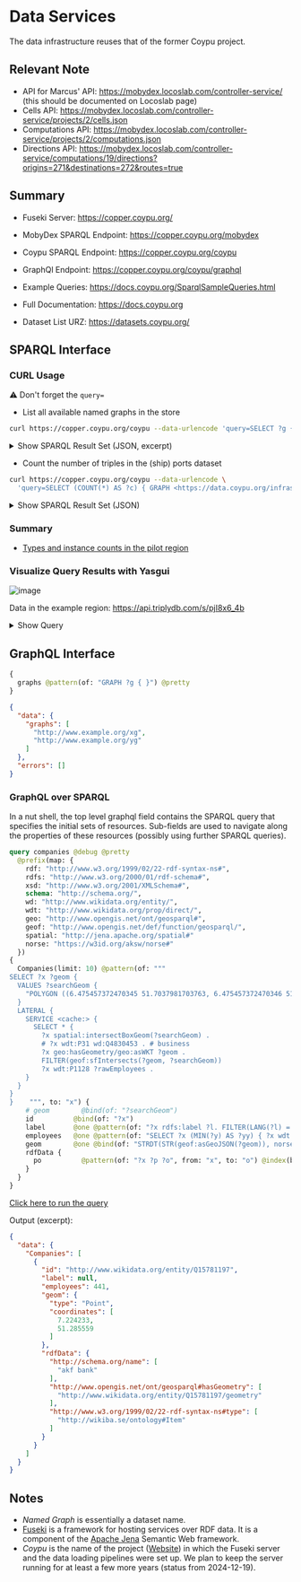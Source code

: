 
# Data Services
The data infrastructure reuses that of the former Coypu project.

## Relevant Note

* API for Marcus' API: https://mobydex.locoslab.com/controller-service/ (this should be documented on Locoslab page)
* Cells API: https://mobydex.locoslab.com/controller-service/projects/2/cells.json
* Computations API: https://mobydex.locoslab.com/controller-service/projects/2/computations.json
* Directions API: https://mobydex.locoslab.com/controller-service/computations/19/directions?origins=271&destinations=272&routes=true

## Summary

* Fuseki Server: https://copper.coypu.org/
* MobyDex SPARQL Endpoint: https://copper.coypu.org/mobydex
* Coypu SPARQL Endpoint: https://copper.coypu.org/coypu
* GraphQl Endpoint: https://copper.coypu.org/coypu/graphql

* Example Queries: https://docs.coypu.org/SparqlSampleQueries.html
* Full Documentation: https://docs.coypu.org

* Dataset List URZ: https://datasets.coypu.org/

## SPARQL Interface

### CURL Usage

⚠️ Don't forget the `query=`

* List all available named graphs in the store
```bash
curl https://copper.coypu.org/coypu --data-urlencode 'query=SELECT ?g { GRAPH ?g { } }'
```

<details>
  <summary>Show SPARQL Result Set (JSON, excerpt)</summary>

```json
{ "head": {
    "vars": [ "g" ]
  } ,
  "results": {
    "bindings": [
      { 
        "g": { "type": "uri" , "value": "https://data.coypu.org/genesis/" }
      } ,
      { 
        "g": { "type": "uri" , "value": "http://dalicc.net/licenselibrary/" }
      } ,
      { 
        "g": { "type": "uri" , "value": "https://data.coypu.org/events/wikievents-archive/" }
      }
    ]
  }
}
```

</details>


* Count the number of triples in the (ship) ports dataset
```bash
curl https://copper.coypu.org/coypu --data-urlencode \
  'query=SELECT (COUNT(*) AS ?c) { GRAPH <https://data.coypu.org/infrastructure/ports/> { ?s ?p ?o } }'
```

<details>
<summary>Show SPARQL Result Set (JSON)</summary>

```json
{ "head": {
    "vars": [ "c" ]
  } ,
  "results": {
    "bindings": [
      { 
        "c": { "type": "literal" , "datatype": "http://www.w3.org/2001/XMLSchema#integer" , "value": "174005" }
      }
    ]
  }
}
```

</details>

### Summary

* [Types and instance counts in the pilot region](https://api.triplydb.com/s/4a6GHLgiA)

### Visualize Query Results with Yasgui

![image](https://github.com/user-attachments/assets/7abc2a80-faf0-4aa1-b942-b43f604340e0)

Data in the example region: https://api.triplydb.com/s/pjI8x6_4b

<details>
  <summary>Show Query</summary>

```sparql
PREFIX rdf: <http://www.w3.org/1999/02/22-rdf-syntax-ns#>
PREFIX geof: <http://www.opengis.net/def/function/geosparql/>
PREFIX spatial: <http://jena.apache.org/spatial#>
PREFIX geo: <http://www.opengis.net/ont/geosparql#>

SELECT ?graph ?geom ?geomColor ?geomTooltip (?geomTooltip AS ?geomLabel) {
  VALUES ?polygon {
    "POLYGON ((6.475457372470345 51.7037981703763, 6.475457372470346 51.2481032780451, 7.544268491722988 51.24810327804511, 7.544268491722988 51.70379817037631, 6.475457372470345 51.7037981703763))"^^geo:wktLiteral
  }
  
  # Use spatial:intersectBoxGeom for indexed lookup of candidates by BBOX
  # then filter by exact polygon using geof:sfIntersects
  GRAPH ?graph {
    ?x spatial:intersectBoxGeom(?polygon) .
    ?x geo:hasGeometry/geo:asWKT ?geom .
    FILTER(geof:sfIntersects(?geom, ?polygon))
  }
  
  # Color geometries based on the graph that contains them
  BIND (concat('#', substr(sha1(str(?graph)), 1, 6)) AS ?geomColor)
  
  BIND(strdt('Entity <a href="' + STR(?x) + '">' + STR(?x) + '</a> from graph ' + STR(?graph), rdf:HTML) as ?geomTooltip)
}
```

</details>

## GraphQL Interface

```graphql
{
  graphs @pattern(of: "GRAPH ?g { }") @pretty
}
```

```json
{
  "data": {
    "graphs": [
      "http://www.example.org/xg",
      "http://www.example.org/yg"
    ]
  },
  "errors": []
}
```

### GraphQL over SPARQL
In a nut shell, the top level graphql field contains the SPARQL query that specifies the initial sets of resources. Sub-fields are used to navigate along the properties of these resources (possibly using further SPARQL queries).

```graphql
query companies @debug @pretty
  @prefix(map: {
    rdf: "http://www.w3.org/1999/02/22-rdf-syntax-ns#",
    rdfs: "http://www.w3.org/2000/01/rdf-schema#",
    xsd: "http://www.w3.org/2001/XMLSchema#",
    schema: "http://schema.org/",
    wd: "http://www.wikidata.org/entity/",
    wdt: "http://www.wikidata.org/prop/direct/",
    geo: "http://www.opengis.net/ont/geosparql#",
    geof: "http://www.opengis.net/def/function/geosparql/",
    spatial: "http://jena.apache.org/spatial#"
    norse: "https://w3id.org/aksw/norse#"
  })
{
  Companies(limit: 10) @pattern(of: """
SELECT ?x ?geom {
  VALUES ?searchGeom {
    "POLYGON ((6.475457372470345 51.7037981703763, 6.475457372470346 51.2481032780451, 7.544268491722988 51.24810327804511, 7.544268491722988 51.70379817037631, 6.475457372470345 51.7037981703763))"^^geo:wktLiteral
  }
  LATERAL {
    SERVICE <cache:> {
      SELECT * {
        ?x spatial:intersectBoxGeom(?searchGeom) .
        # ?x wdt:P31 wd:Q4830453 . # business
        ?x geo:hasGeometry/geo:asWKT ?geom .
        FILTER(geof:sfIntersects(?geom, ?searchGeom))
        ?x wdt:P1128 ?rawEmployees .
    }
  }
}
}    """, to: "x") {
    # geom        @bind(of: "?searchGeom")
    id          @bind(of: "?x")
    label       @one @pattern(of: "?x rdfs:label ?l. FILTER(LANG(?l) = 'en')")
    employees   @one @pattern(of: "SELECT ?x (MIN(?y) AS ?yy) { ?x wdt:P1128 ?y } GROUP BY ?x")
    geom        @one @bind(of: "STRDT(STR(geof:asGeoJSON(?geom)), norse:json)")
    rdfData {
      po          @pattern(of: "?x ?p ?o", from: "x", to: "o") @index(by: "?p")
    }
  }
}
```

[Click here to run the query](https://data.aksw.org/mobydex/graphql?qtxt=query+companies+%40debug+%40pretty%0A++%40prefix%28map%3A+%7B%0A++++rdf%3A+%22http%3A%2F%2Fwww.w3.org%2F1999%2F02%2F22-rdf-syntax-ns%23%22%2C%0A++++rdfs%3A+%22http%3A%2F%2Fwww.w3.org%2F2000%2F01%2Frdf-schema%23%22%2C%0A++++xsd%3A+%22http%3A%2F%2Fwww.w3.org%2F2001%2FXMLSchema%23%22%2C%0A++++schema%3A+%22http%3A%2F%2Fschema.org%2F%22%2C%0A++++wd%3A+%22http%3A%2F%2Fwww.wikidata.org%2Fentity%2F%22%2C%0A++++wdt%3A+%22http%3A%2F%2Fwww.wikidata.org%2Fprop%2Fdirect%2F%22%2C%0A++++geo%3A+%22http%3A%2F%2Fwww.opengis.net%2Font%2Fgeosparql%23%22%2C%0A++++geof%3A+%22http%3A%2F%2Fwww.opengis.net%2Fdef%2Ffunction%2Fgeosparql%2F%22%2C%0A++++spatial%3A+%22http%3A%2F%2Fjena.apache.org%2Fspatial%23%22%0A++++norse%3A+%22https%3A%2F%2Fw3id.org%2Faksw%2Fnorse%23%22%0A++%7D%29%0A%7B%0A++Companies%28limit%3A+10%29+%40pattern%28of%3A+%22%22%22%0ASELECT+%3Fx+%3Fgeom+%7B%0A++VALUES+%3FsearchGeom+%7B%0A++++%22POLYGON+%28%286.475457372470345+51.7037981703763%2C+6.475457372470346+51.2481032780451%2C+7.544268491722988+51.24810327804511%2C+7.544268491722988+51.70379817037631%2C+6.475457372470345+51.7037981703763%29%29%22%5E%5Egeo%3AwktLiteral%0A++%7D%0A++LATERAL+%7B%0A++++SERVICE+%3Ccache%3A%3E+%7B%0A++++++SELECT+*+%7B%0A++++++++%3Fx+spatial%3AintersectBoxGeom%28%3FsearchGeom%29+.%0A++++++++%23+%3Fx+wdt%3AP31+wd%3AQ4830453+.+%23+business%0A++++++++%3Fx+geo%3AhasGeometry%2Fgeo%3AasWKT+%3Fgeom+.%0A++++++++FILTER%28geof%3AsfIntersects%28%3Fgeom%2C+%3FsearchGeom%29%29%0A++++++++%3Fx+wdt%3AP1128+%3FrawEmployees+.%0A++++%7D%0A++%7D%0A%7D%0A%7D++++%22%22%22%2C+to%3A+%22x%22%29+%7B%0A++++%23+geom++++++++%40bind%28of%3A+%22%3FsearchGeom%22%29%0A++++id++++++++++%40bind%28of%3A+%22%3Fx%22%29%0A++++label+++++++%40one+%40pattern%28of%3A+%22%3Fx+rdfs%3Alabel+%3Fl.+FILTER%28LANG%28%3Fl%29+%3D+%27en%27%29%22%29%0A++++employees+++%40one+%40pattern%28of%3A+%22SELECT+%3Fx+%28MIN%28%3Fy%29+AS+%3Fyy%29+%7B+%3Fx+wdt%3AP1128+%3Fy+%7D+GROUP+BY+%3Fx%22%29%0A++++geom++++++++%40one+%40bind%28of%3A+%22STRDT%28STR%28geof%3AasGeoJSON%28%3Fgeom%29%29%2C+norse%3Ajson%29%22%29%0A++++rdfData+%7B%0A++++++po++++++++++%40pattern%28of%3A+%22%3Fx+%3Fp+%3Fo%22%2C+from%3A+%22x%22%2C+to%3A+%22o%22%29+%40index%28by%3A+%22%3Fp%22%29%0A++++%7D%0A++%7D%0A%7D%0A)

Output (excerpt):
```json
{
  "data": {
    "Companies": [
      {
        "id": "http://www.wikidata.org/entity/Q15781197",
        "label": null,
        "employees": 441,
        "geom": {
          "type": "Point",
          "coordinates": [
            7.224233,
            51.285559
          ]
        },
        "rdfData": {
          "http://schema.org/name": [
            "akf bank"
          ],
          "http://www.opengis.net/ont/geosparql#hasGeometry": [
            "http://www.wikidata.org/entity/Q15781197/geometry"
          ],
          "http://www.w3.org/1999/02/22-rdf-syntax-ns#type": [
            "http://wikiba.se/ontology#Item"
          ]
        }
      }
    ]
  }
}
```


## Notes
* *Named Graph* is essentially a dataset name.
* [Fuseki](https://jena.apache.org/documentation/fuseki2/) is a framework for hosting services over RDF data. It is a component of the [Apache Jena](https://github.com/apache/jena) Semantic Web framework.
* *Coypu* is the name of the project ([Website](https://coypu.org/)) in which the Fuseki server and the data loading pipelines were set up. We plan to keep the server running for at least a few more years (status from 2024-12-19).


